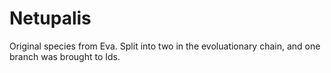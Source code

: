 # Netupalis

Original species from Eva. Split into two in the evoluationary chain, and one branch was brought to Ids.